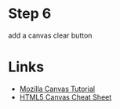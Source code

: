 # Step 6

add a canvas clear button

# Links

- [Mozilla Canvas Tutorial](https://developer.mozilla.org/en/Canvas_tutorial)
- [HTML5 Canvas Cheat Sheet](http://www.nihilogic.dk/labs/canvas_sheet/HTML5_Canvas_Cheat_Sheet.pdf)
